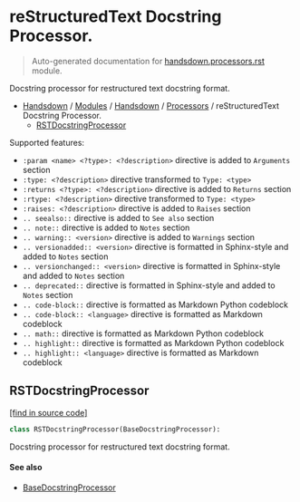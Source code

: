 # reStructuredText Docstring Processor.

> Auto-generated documentation for [handsdown.processors.rst](https://github.com/vemel/handsdown/blob/master/handsdown/processors/rst.py) module.

Docstring processor for restructured text docstring format.

- [Handsdown](../../README.md#-handsdown---python-documentation-generator) / [Modules](../../MODULES.md#modules) / [Handsdown](../index.md#handsdown) / [Processors](index.md#processors) / reStructuredText Docstring Processor.
    - [RSTDocstringProcessor](#rstdocstringprocessor)

Supported features:

- `:param <name> <?type>: <?description>` directive is added to `Arguments` section
- `:type: <?description>` directive transformed to `Type: <type>`
- `:returns <?type>: <?description>` directive is added to `Returns` section
- `:rtype: <?description>` directive transformed to `Type: <type>`
- `:raises: <?description>` directive is added to `Raises` section
- `.. seealso::` directive is added to `See also` section
- `.. note::` directive is added to `Notes` section
- `.. warning:: <version>` directive is added to `Warnings` section
- `.. versionadded:: <version>` directive is formatted in Sphinx-style and added
  to `Notes` section
- `.. versionchanged:: <version>` directive is formatted in Sphinx-style and added
  to `Notes` section
- `.. deprecated::` directive is formatted in Sphinx-style and added to `Notes` section
- `.. code-block::` directive is formatted as Markdown Python codeblock
- `.. code-block:: <language>` directive is formatted as Markdown codeblock
- `.. math::` directive is formatted as Markdown Python codeblock
- `.. highlight::` directive is formatted as Markdown Python codeblock
- `.. highlight:: <language>` directive is formatted as Markdown codeblock

## RSTDocstringProcessor

[[find in source code]](https://github.com/vemel/handsdown/blob/master/handsdown/processors/rst.py#L33)

```python
class RSTDocstringProcessor(BaseDocstringProcessor):
```

Docstring processor for restructured text docstring format.

#### See also

- [BaseDocstringProcessor](base.md#basedocstringprocessor)
